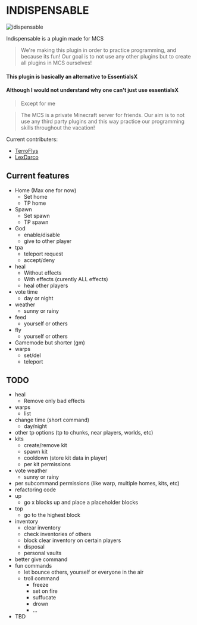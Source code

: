 # INDISPENSABLE

![idispensable](https://imgur.com/nq8jhh3.png)

Indispensable is a plugin made for MCS

> We're making this plugin in order to practice programming, and because its fun!
> Our goal is to not use any other plugins but to create all plugins in MCS ourselves!


#### This plugin is basically an alternative to EssentialsX
#### Although I would not understand why one can't just use essentialsX

> Except for me

> The MCS is a private Minecraft server for friends. 
Our aim is to not use any third party plugins and this way practice our programming skills 
throughout the vacation!

Current contributers:
* [TerroFlys](https://github.com/TerroFlys)
* [LexDarco](https://github.com/LexDarcoz)


## Current features
* Home (Max one for now)
  * Set home
  * TP home
* Spawn
  * Set spawn
  * TP spawn
* God
  * enable/disable
  * give to other player
* tpa
  * teleport request
  * accept/deny
* heal
  * Without effects
  * With effects (curently ALL effects)
  * heal other players
* vote time
  * day or night
* weather
  * sunny or rainy
* feed
  * yourself or others
* fly
  * yourself or others
* Gamemode but shorter (gm)
* warps
  * set/del
  * teleport


## TODO
* heal
  * Remove only bad effects
* warps
  * list 
* change time (short command)
  * day/night 
* other tp options (tp to chunks, near players, worlds, etc)
* kits
  * create/remove kit
  * spawn kit
  * cooldown (store kit data in player)
  * per kit permissions
* vote weather
  * sunny or rainy
* per subcommand permissions (like warp, multiple homes, kits, etc)
* refactoring code
* up
  * go x blocks up and place a placeholder blocks
* top
  * go to the highest block  
* inventory
  * clear inventory
  * check inventories of others
  * block clear inventory on certain players
  * disposal
  * personal vaults
* better give command
* fun commands
  * let bounce others, yourself or everyone in the air 
  * troll command
    * freeze
    * set on fire
    * suffucate
    * drown
    * ...
* TBD
